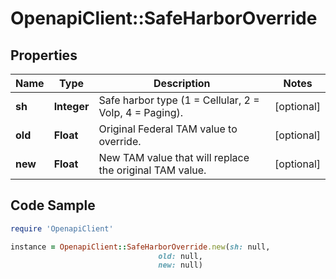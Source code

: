 # OpenapiClient::SafeHarborOverride

## Properties

Name | Type | Description | Notes
------------ | ------------- | ------------- | -------------
**sh** | **Integer** | Safe harbor type (1 &#x3D; Cellular, 2 &#x3D; VoIp, 4 &#x3D; Paging). | [optional] 
**old** | **Float** | Original Federal TAM value to override. | [optional] 
**new** | **Float** | New TAM value that will replace the original TAM value. | [optional] 

## Code Sample

```ruby
require 'OpenapiClient'

instance = OpenapiClient::SafeHarborOverride.new(sh: null,
                                 old: null,
                                 new: null)
```


